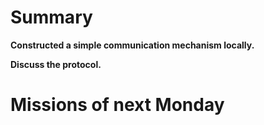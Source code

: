 # Summary #
**Constructed a simple communication mechanism locally.**

**Discuss the protocol.**

# Missions of next Monday #
